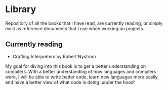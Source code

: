# Library

Repository of all the books that I have read, are currently reading, 
or simply exist as reference documents that I use when working on projects. 

## Currently reading
- Crafting Interpreters by Robert Nystrom

My goal for diving into this book is to get a better understanding on 
compilers.  With a better understanding of how languages and compilers 
work, I will be able to write better code, learn new languages more easily, 
and have a better view of what code is doing 'under the hood'


